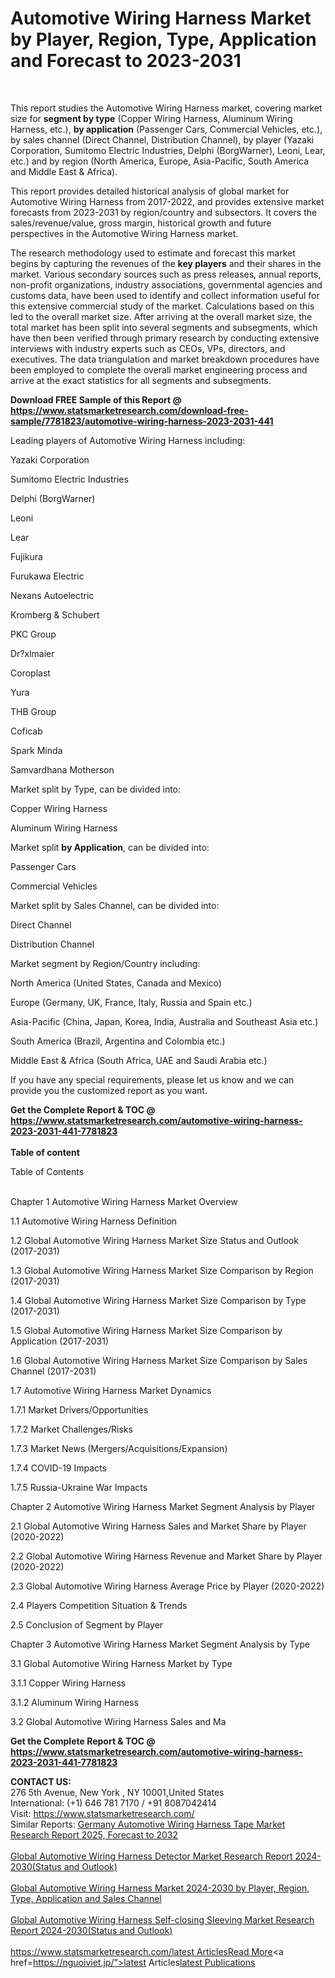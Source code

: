 <h1>Automotive Wiring Harness Market by Player, Region, Type, Application and Forecast to 2023-2031</h1><br/><p>This report studies the Automotive Wiring Harness market, covering market size for <strong>segment by type</strong> (Copper Wiring Harness, Aluminum Wiring Harness, etc.), <strong>by application</strong> (Passenger Cars, Commercial Vehicles, etc.), by sales channel (Direct Channel, Distribution Channel), by player (Yazaki Corporation, Sumitomo Electric Industries, Delphi (BorgWarner), Leoni, Lear, etc.) and by region (North America, Europe, Asia-Pacific, South America and Middle East & Africa).</p><p>This report provides detailed historical analysis of global market for Automotive Wiring Harness from 2017-2022, and provides extensive market forecasts from 2023-2031 by region/country and subsectors. It covers the sales/revenue/value, gross margin, historical growth and future perspectives in the Automotive Wiring Harness market.</p><p>The research methodology used to estimate and forecast this market begins by capturing the revenues of the <strong>key players</strong> and their shares in the market. Various secondary sources such as press releases, annual reports, non-profit organizations, industry associations, governmental agencies and customs data, have been used to identify and collect information useful for this extensive commercial study of the market. Calculations based on this led to the overall market size. After arriving at the overall market size, the total market has been split into several segments and subsegments, which have then been verified through primary research by conducting extensive interviews with industry experts such as CEOs, VPs, directors, and executives. The data triangulation and market breakdown procedures have been employed to complete the overall market engineering process and arrive at the exact statistics for all segments and subsegments.</p><p><strong>Download FREE Sample of this Report @ <a href="https://www.statsmarketresearch.com/download-free-sample/7781823/automotive-wiring-harness-2023-2031-441">https://www.statsmarketresearch.com/download-free-sample/7781823/automotive-wiring-harness-2023-2031-441</a></strong></p><p>Leading players of Automotive Wiring Harness including:</p><p>Yazaki Corporation</p><p>Sumitomo Electric Industries</p><p>Delphi (BorgWarner)</p><p>Leoni</p><p>Lear</p><p>Fujikura</p><p>Furukawa Electric</p><p>Nexans Autoelectric</p><p>Kromberg & Schubert</p><p>PKC Group</p><p>Dr?xlmaier</p><p>Coroplast</p><p>Yura</p><p>THB Group</p><p>Coficab</p><p>Spark Minda</p><p>Samvardhana Motherson</p><p>Market split by Type, can be divided into:</p><p>Copper Wiring Harness</p><p>Aluminum Wiring Harness</p><p>Market split <strong>by Application</strong>, can be divided into:</p><p>Passenger Cars</p><p>Commercial Vehicles</p><p>Market split by Sales Channel, can be divided into:</p><p>Direct Channel</p><p>Distribution Channel</p><p>Market segment by Region/Country including:</p><p>North America (United States, Canada and Mexico)</p><p>Europe (Germany, UK, France, Italy, Russia and Spain etc.)</p><p>Asia-Pacific (China, Japan, Korea, India, Australia and Southeast Asia etc.)</p><p>South America (Brazil, Argentina and Colombia etc.)</p><p>Middle East & Africa (South Africa, UAE and Saudi Arabia etc.)</p><p>If you have any special requirements, please let us know and we can provide you the customized report as you want.</p><div><b>Get the Complete Report & TOC @ <a href="https://www.statsmarketresearch.com/automotive-wiring-harness-2023-2031-441-7781823">https://www.statsmarketresearch.com/automotive-wiring-harness-2023-2031-441-7781823</a></b></div><br><b>Table of content</b><p>Table of Contents<br />
 
 <br />
 
 Chapter 1 Automotive Wiring Harness Market Overview<br />
 
  1.1 Automotive Wiring Harness Definition<br />
 
  1.2 Global Automotive Wiring Harness Market Size Status and Outlook (2017-2031)<br />
 
  1.3 Global Automotive Wiring Harness Market Size Comparison by Region (2017-2031)<br />
 
  1.4 Global Automotive Wiring Harness Market Size Comparison by Type (2017-2031)<br />
 
  1.5 Global Automotive Wiring Harness Market Size Comparison by Application (2017-2031)<br />
 
  1.6 Global Automotive Wiring Harness Market Size Comparison by Sales Channel (2017-2031)<br />
 
  1.7 Automotive Wiring Harness Market Dynamics<br />
 
  1.7.1 Market Drivers/Opportunities<br />
 
  1.7.2 Market Challenges/Risks<br />
 
  1.7.3 Market News (Mergers/Acquisitions/Expansion)<br />
 
  1.7.4 COVID-19 Impacts<br />
 
  1.7.5 Russia-Ukraine War Impacts<br />
 
 Chapter 2 Automotive Wiring Harness Market Segment Analysis by Player<br />
 
  2.1 Global Automotive Wiring Harness Sales and Market Share by Player (2020-2022)<br />
 
  2.2 Global Automotive Wiring Harness Revenue and Market Share by Player (2020-2022)<br />
 
  2.3 Global Automotive Wiring Harness Average Price by Player (2020-2022)<br />
 
  2.4 Players Competition Situation & Trends<br />
 
  2.5 Conclusion of Segment by Player<br />
 
 Chapter 3 Automotive Wiring Harness Market Segment Analysis by Type<br />
 
  3.1 Global Automotive Wiring Harness Market by Type<br />
 
  3.1.1 Copper Wiring Harness<br />
 
  3.1.2 Aluminum Wiring Harness<br />
 
  3.2 Global Automotive Wiring Harness Sales and Ma<br><div><b>Get the Complete Report & TOC @ <a href="https://www.statsmarketresearch.com/automotive-wiring-harness-2023-2031-441-7781823">https://www.statsmarketresearch.com/automotive-wiring-harness-2023-2031-441-7781823</a></b></div></p> <b>CONTACT US:</b><br>276 5th Avenue, New York , NY 10001,United States<br>International: (+1) 646 781 7170 / +91 8087042414<br>Visit: <a href="https://www.statsmarketresearch.com/">https://www.statsmarketresearch.com/</a><br>Similar Reports: <a href="https://www.statsmarketresearch.com/automotive-wiring-harness-2023-2031-441-7781823">Germany Automotive Wiring Harness Tape Market Research Report 2025, Forecast to 2032</a><br/><br/><a href="https://www.statsmarketresearch.com/automotive-wiring-harness-2023-2031-441-7781823">Global Automotive Wiring Harness Detector Market Research Report 2024-2030(Status and Outlook)</a><br/><br/><a href="https://www.statsmarketresearch.com/automotive-wiring-harness-2023-2031-441-7781823">Global Automotive Wiring Harness Market 2024-2030 by Player, Region, Type, Application and Sales Channel</a><br/><br/><a href="https://www.statsmarketresearch.com/automotive-wiring-harness-2023-2031-441-7781823">Global Automotive Wiring Harness Self-closing Sleeving Market Research Report 2024-2030(Status and Outlook)</a><br/><br/><a href="https://gyeongbokgung.com">https://www.statsmarketresearch.com/</a><a href="https://hallyeomaritime.com">latest Articles</a><a href="https://jingwansa.com">Read More</a><a href=https://nguoiviet.jp/">latest Articles</a><a href="https://www.intelmarketresearch.com/">latest Publications</a>